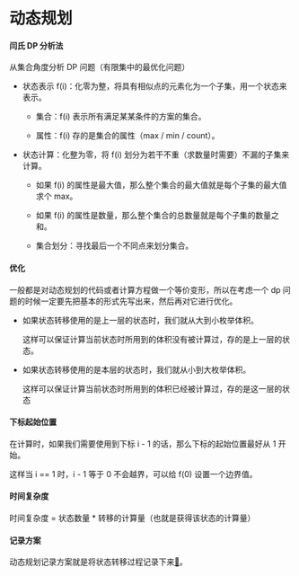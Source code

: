 # 动态规划

#### 闫氏 DP 分析法

从集合角度分析 DP 问题（有限集中的最优化问题）

- 状态表示 f(i)：化零为整，将具有相似点的元素化为一个子集，用一个状态来表示。
  - 集合：f(i) 表示所有满足某某条件的方案的集合。

  - 属性：f(i) 存的是集合的属性（max / min / count）。

- 状态计算：化整为零，将 f(i) 划分为若干不重（求数量时需要）不漏的子集来计算。

  - 如果 f(i) 的属性是最大值，那么整个集合的最大值就是每个子集的最大值求个 max。

  - 如果 f(i) 的属性是数量，那么整个集合的总数量就是每个子集的数量之和。
  - 集合划分：寻找最后一个不同点来划分集合。

#### 优化

一般都是对动态规划的代码或者计算方程做一个等价变形，所以在考虑一个 dp 问题的时候一定要先把基本的形式先写出来，然后再对它进行优化。

- 如果状态转移使用的是上一层的状态时，我们就从大到小枚举体积。

  这样可以保证计算当前状态时所用到的体积没有被计算过，存的是上一层的状态。

- 如果状态转移使用的是本层的状态时，我们就从小到大枚举体积。

  这样可以保证计算当前状态时所用到的体积已经被计算过，存的是这一层的状态

#### 下标起始位置

在计算时，如果我们需要使用到下标 i - 1 的话，那么下标的起始位置最好从 1 开始。

这样当 i == 1 时，i - 1 等于 0 不会越界，可以给 f(0) 设置一个边界值。

#### 时间复杂度

时间复杂度 = 状态数量 * 转移的计算量（也就是获得该状态的计算量）

#### 记录方案

动态规划记录方案就是将状态转移过程记录下来[📝](java/practice/AcWing%20895.%20最长上升子序列)。